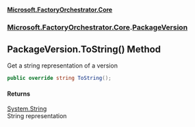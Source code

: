 #### [Microsoft.FactoryOrchestrator.Core](./Microsoft-FactoryOrchestrator-Core.md 'Microsoft.FactoryOrchestrator.Core')
### [Microsoft.FactoryOrchestrator.Core](./Microsoft-FactoryOrchestrator-Core.md 'Microsoft.FactoryOrchestrator.Core').[PackageVersion](./Microsoft-FactoryOrchestrator-Core-PackageVersion.md 'Microsoft.FactoryOrchestrator.Core.PackageVersion')
## PackageVersion.ToString() Method
Get a string representation of a version  
```csharp
public override string ToString();
```
#### Returns
[System.String](https://docs.microsoft.com/en-us/dotnet/api/System.String 'System.String')  
String representation  
